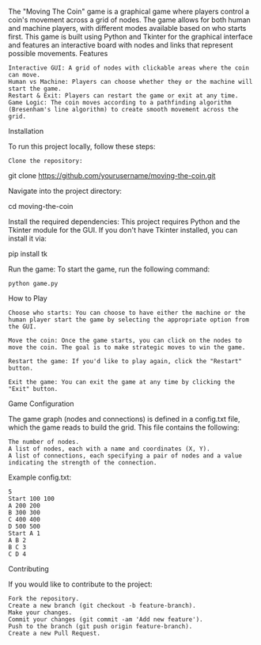The "Moving The Coin" game is a graphical game where players control a coin's movement across a grid of nodes. The game allows for both human and machine players, with different modes available based on who starts first. This game is built using Python and Tkinter for the graphical interface and features an interactive board with nodes and links that represent possible movements.
Features

    Interactive GUI: A grid of nodes with clickable areas where the coin can move.
    Human vs Machine: Players can choose whether they or the machine will start the game.
    Restart & Exit: Players can restart the game or exit at any time.
    Game Logic: The coin moves according to a pathfinding algorithm (Bresenham's line algorithm) to create smooth movement across the grid.

Installation

To run this project locally, follow these steps:

    Clone the repository:

git clone https://github.com/yourusername/moving-the-coin.git

Navigate into the project directory:

cd moving-the-coin

Install the required dependencies: This project requires Python and the Tkinter module for the GUI. If you don't have Tkinter installed, you can install it via:

pip install tk

Run the game: To start the game, run the following command:

    python game.py

How to Play

    Choose who starts: You can choose to have either the machine or the human player start the game by selecting the appropriate option from the GUI.

    Move the coin: Once the game starts, you can click on the nodes to move the coin. The goal is to make strategic moves to win the game.

    Restart the game: If you'd like to play again, click the "Restart" button.

    Exit the game: You can exit the game at any time by clicking the "Exit" button.

Game Configuration

The game graph (nodes and connections) is defined in a config.txt file, which the game reads to build the grid. This file contains the following:

    The number of nodes.
    A list of nodes, each with a name and coordinates (X, Y).
    A list of connections, each specifying a pair of nodes and a value indicating the strength of the connection.

Example config.txt:

```
5
Start 100 100
A 200 200
B 300 300
C 400 400
D 500 500
Start A 1
A B 2
B C 3
C D 4
```
Contributing

If you would like to contribute to the project:

    Fork the repository.
    Create a new branch (git checkout -b feature-branch).
    Make your changes.
    Commit your changes (git commit -am 'Add new feature').
    Push to the branch (git push origin feature-branch).
    Create a new Pull Request.
